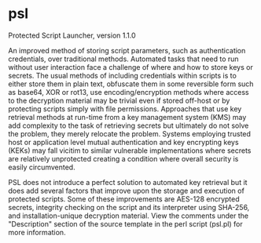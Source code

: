 # psl
Protected Script Launcher, version 1.1.0

An improved method of storing script parameters, such as authentication credentials, over traditional methods.  Automated tasks that need to run without user interaction face a challenge of where and how to store keys or secrets.  The usual methods of including credentials within scripts is to either store them in plain text, obfuscate them in some reversible form such as base64, XOR or rot13, use encoding/encryption methods where access to the decryption material may be trivial even if stored off-host or by protecting scripts simply with file permissions.  Approaches that use key retrieval methods at run-time from a key management system (KMS) may add complexity to the task of retrieving secrets but ultimately do not solve the problem, they merely relocate the problem.  Systems employing trusted host or application level mutual authentication and key encrypting keys (KEKs) may fall vicitim to similar vulnerable implementations where secrets are relatively unprotected creating a condition where overall security is easily circumvented.

PSL does not introduce a perfect solution to automated key retrieval but it does add several factors that improve upon the storage and execution of protected scripts.  Some of these improvements are AES-128 encrypted secrets, integrity checking on the script and its interpreter using SHA-256, and installation-unique decryption material.  View the comments under the "Description" section of the source template in the perl script (psl.pl) for more information.
